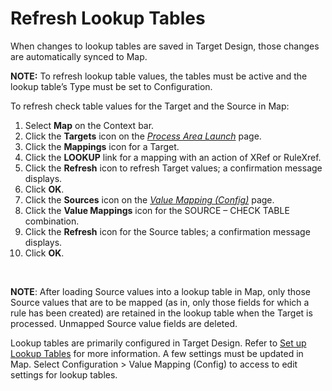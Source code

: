 # Refresh Lookup Tables

When changes to lookup tables are saved in Target Design, those changes
are automatically synced to Map.

**NOTE:** To refresh lookup table values, the tables must be active and
the lookup table’s Type must be set to Configuration.

To refresh check table values for the Target and the Source in Map:

1.  Select **Map** on the Context bar.
2.  Click the **Targets** icon on the *[Process Area
    Launch](../Page_Desc/Process_Area_Launch_map.htm)* page.
3.  Click the **Mappings** icon for a Target.
4.  Click the **LOOKUP** link for a mapping with an action of XRef or
    RuleXref.
5.  Click the **Refresh** icon to refresh Target values; a confirmation
    message displays.
6.  Click **OK**.
7.  Click the **Sources** icon on the *[Value Mapping
    (Config)](../Page_Desc/Value_Mapping_Config_H.htm)* page.
8.  Click the **Value Mappings** icon for the SOURCE – CHECK TABLE
    combination.
9.  Click the **Refresh** icon for the Source tables; a confirmation
    message displays.
10. Click **OK**.

 

**NOTE**: After loading Source values into a lookup table in Map, only
those Source values that are to be mapped (as in, only those fields for
which a rule has been created) are retained in the lookup table when the
Target is processed. Unmapped Source value fields are deleted.

Lookup tables are primarily configured in Target Design. Refer to [Set
up Lookup
Tables](../../Design/Use_Cases/Set_up_a_Simple_Lookup_Table.htm) for
more information. A few settings must be updated in Map. Select
Configuration \> Value Mapping (Config) to access to edit settings for
lookup tables.
